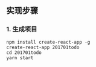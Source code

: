 ## 实现步骤

### 1. 生成项目
```
npm install create-react-app -g
create-react-app 201701todo
cd 201701todo
yarn start
```